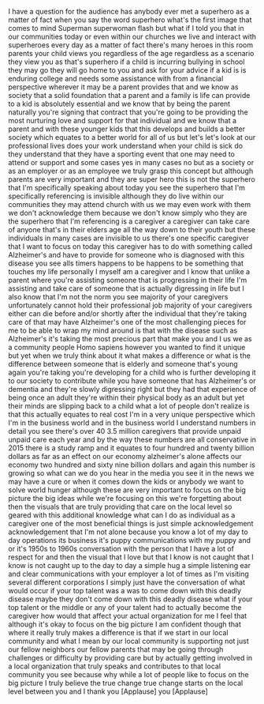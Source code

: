 
I have a question for the audience has
anybody ever met a superhero as a matter
of fact when you say the word superhero
what&#39;s the first image that comes to
mind Superman
superwoman flash but what if I told you
that in our communities today or even
within our churches we live and interact
with superheroes every day as a matter
of fact there&#39;s many heroes in this room
parents your child views you regardless
of the age regardless as a scenario they
view you as that&#39;s superhero if a child
is incurring bullying in school they may
go they will go home to you and ask for
your advice if a kid is is enduring
college and needs some assistance with
from a financial perspective wherever it
may be a parent provides that and we
know as society that a solid foundation
that a parent and a family is life can
provide to a kid is absolutely essential
and we know that by being the parent
naturally you&#39;re signing that contract
that you&#39;re going to be providing the
most nurturing love and support for that
individual and we know that a parent and
with these younger kids that this
develops and builds a better society
which equates to a better world for all
of us but let&#39;s let&#39;s look at our
professional lives does your work
understand when your child is sick do
they understand that they have a
sporting event that one may
need to attend or support and some cases
yes in many cases no but as a society or
as an employer or as an employee
we truly grasp this concept but although
parents are very important and they are
super hero this is not the superhero
that I&#39;m specifically speaking about
today you see the superhero that I&#39;m
specifically referencing is invisible
although they do live within our
communities they may attend church with
us we may even work with them we don&#39;t
acknowledge them because we don&#39;t know
simply who they are the superhero that
I&#39;m referencing is a caregiver a
caregiver can take care of anyone that&#39;s
in their elders age all the way down to
their youth but these individuals in
many cases are invisible to us there&#39;s
one specific caregiver that I want to
focus on today this caregiver has to do
with something called Alzheimer&#39;s and
have to provide for someone who is
diagnosed with this disease you see alls
timers happens to be happens to be
something that touches my life
personally I myself am a caregiver and I
know that unlike a parent where you&#39;re
assisting someone that is progressing in
their life I&#39;m assisting and take care
of someone that is actually digressing
in life but I also know that I&#39;m not the
norm
you see majority of your caregivers
unfortunately cannot hold their
professional job majority of your
caregivers either can die before and/or
shortly after the individual that
they&#39;re taking care of that may have
Alzheimer&#39;s one of the most challenging
pieces for me to be able to wrap my mind
around is
that with the disease such as
Alzheimer&#39;s it&#39;s taking the most
precious part that make you and I us we
as a community people Homo sapiens
however you wanted to find it unique but
yet when we truly think about it what
makes a difference or what is the
difference between someone that is
elderly and someone that&#39;s young again
you&#39;re taking you&#39;re developing for a
child who is further developing it to
our society to contribute while you have
someone that has Alzheimer&#39;s or dementia
and they&#39;re slowly digressing right but
they had that experience of being once
an adult they&#39;re within their physical
body as an adult but yet their minds are
slipping back to a child what a lot of
people don&#39;t realize is that this
actually equates to real cost I&#39;m in a
very unique perspective which I&#39;m in the
business world and in the business world
I understand numbers in detail you see
there&#39;s over 40 3.5 million caregivers
that provide unpaid unpaid care each
year and by the way these numbers are
all conservative in 2015 there is a
study ramp and it equates to four
hundred and twenty billion dollars as
far as an effect on our economy
alzheimer&#39;s alone affects our economy
two hundred and sixty nine billion
dollars and again this number is growing
so what can we do you hear in the media
you see it in the news we may have a
cure or when it comes down the kids or
anybody we want to solve world hunger
although these are very important to
focus on the big picture the big ideas
while we&#39;re focusing on this we&#39;re
forgetting about then the visuals that
are truly providing that care on the
local level
so geared with this additional knowledge
what can I do as individual as a
caregiver one of the most beneficial
things is just simple acknowledgement
acknowledgement that I&#39;m not alone
because you know a lot of my day to day
operations its business it&#39;s puppy
communications with my puppy and or it&#39;s
1950s to 1960s conversation with the
person that I have a lot of respect for
and then the visual that I love but that
I know is not caught that I know is not
caught up to the day to day a simple hug
a simple listening ear and clear
communications with your employer a lot
of times as I&#39;m visiting several
different corporations I simply just
have the conversation of what would
occur if your top talent was a was to
come down with this deadly disease maybe
they don&#39;t come down with this deadly
disease what if your top talent or the
middle or any of your talent had to
actually become the caregiver how would
that affect your actual organization for
me I feel that although it&#39;s okay to
focus on the big picture
I am confident though that where it
really truly makes a difference is that
if we start in our local community and
what I mean by our local community is
supporting not just our fellow neighbors
our fellow parents that may be going
through challenges or difficulty by
providing care but by actually getting
involved in a local organization that
truly speaks and contributes to that
local community you see because why
while a lot of people like to focus on
the big picture I truly believe the true
change true change starts on the local
level between you and I thank you
[Applause]
you
[Applause]
